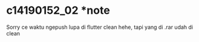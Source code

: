 # c14190152_02 *note

Sorry ce waktu ngepush lupa di flutter clean hehe, tapi yang di .rar udah di clean
